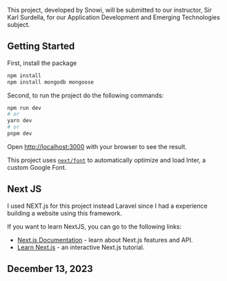 This project, developed by Snowi, will be submitted to our instructor, Sir Karl Surdella, for our Application Development and Emerging Technologies subject.

## Getting Started

First, install the package

```bash
npm install
npm install mongodb mongoose

```

Second, to run the project do the following commands:

```bash
npm run dev
# or
yarn dev
# or
pnpm dev
```

Open [http://localhost:3000](http://localhost:3000) with your browser to see the result.

This project uses [`next/font`](https://nextjs.org/docs/basic-features/font-optimization) to automatically optimize and load Inter, a custom Google Font.

## Next JS

I used NEXT.js for this project instead Laravel since I had a experience building a website using this framework.

If you want to learn NextJS, you can go to the following links:

- [Next.js Documentation](https://nextjs.org/docs) - learn about Next.js features and API.
- [Learn Next.js](https://nextjs.org/learn) - an interactive Next.js tutorial.

## December 13, 2023

